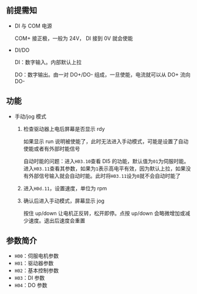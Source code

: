 ## 前提需知

- DI 与 COM 电源

    COM+ 接正极，一般为 24V， DI 接到 0V 就会使能

- DI/DO

    DI：数字输入。内部默认上拉
    
    DO：数字输出。由一对 DO+/DO- 组成，一旦使能，电流就可以从 DO+ 流向 DO-

## 功能

- 手动/jog 模式

    1. 检查驱动器上电后屏幕是否显示 rdy

        如果显示 run 说明被使能了，此时无法进入手动模式，可能是设置了自动使能或者有外部时能信号

        自动时能的问题：进入`H03.10`查看 DI5 的功能，默认值为`01`为伺服时能。进入`H03.11`查看其参数，如果为`1`表示高电平有效，因为默认上拉，如果没有外部信号输入就会自动时能。此时将`H03.11`设为`0`就不会自动时能了

    2. 进入`H0d.11`，设置速度，单位为 rpm
    3. 确认后进入手动模式，屏幕显示 jog
    
        按住 up/down 让电机正反转，松开即停。点按 up/down 会略微增加或减少速度。退出后速度会重置

## 参数简介

- `H00`：伺服电机参数
- `H01`：驱动器参数
- `H02`：基本控制参数
- `H03`：DI 参数
- `H04`：DO 参数
